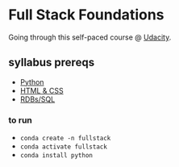 # Full Stack Foundations

Going through this self-paced course @ [Udacity](https://www.udacity.com/course/full-stack-foundations--ud088).

## syllabus prereqs

* [Python](https://www.udacity.com/course/introduction-to-python--ud1110)
* [HTML & CSS](https://www.udacity.com/course/intro-to-html-and-css--ud001)
* [RDBs/SQL](https://www.udacity.com/course/intro-to-relational-databases--ud197)


### to run

* `conda create -n fullstack`
* `conda activate fullstack`
* `conda install python`